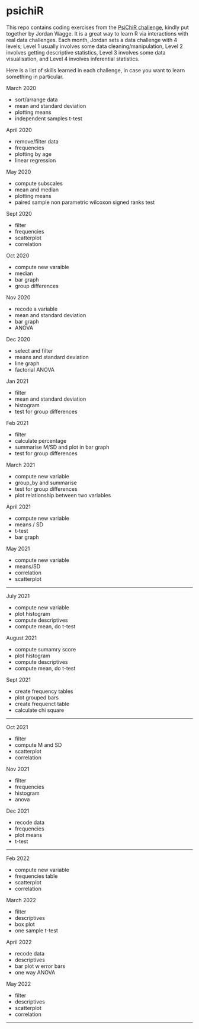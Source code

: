 # psichiR

This repo contains coding exercises from the [PsiChiR challenge](https://osf.io/pd64c/), kindly put together by Jordan Wagge. It is a great way to learn R via interactions with real data challenges. Each month, Jordan sets a data challenge with 4 levels; Level 1 usually involves some data cleaning/manipulation, Level 2 involves getting descriptive statistics, Level 3 involves some data visualisation, and Level 4 involves inferential statistics.

Here is a list of skills learned in each challenge, in case you want to learn something in particular. 

March 2020
- sort/arrange data
- mean and standard deviation
- plotting means
- independent samples t-test

April 2020
- remove/filter data
- frequencies
- plotting by age
- linear regression

May 2020
- compute subscales
- mean and median
- plotting means
- paired sample non parametric wilcoxon signed ranks test


Sept 2020
- filter
- frequencies
- scatterplot
- correlation


Oct 2020
- compute new varaible
- median
- bar graph
- group differences

Nov 2020

- recode a variable
- mean and standard deviation
- bar graph 
- ANOVA

Dec 2020
- select and filter
- means and standard deviation
- line graph 
- factorial ANOVA

Jan 2021
- filter
- mean and standard deviation
- histogram
- test for group differences

Feb 2021
- filter
- calculate percentage
- summarise M/SD and plot in bar graph
- test for group differences

March 2021
- compute new variable
- group_by and summarise
- test for group differences
- plot relationship between two variables

April 2021
- compute new variable
- means / SD
- t-test
- bar graph

May 2021
- compute new variable
- means/SD
- correlation
- scatterplot

----

July 2021
- compute new variable
- plot histogram
- compute descriptives
- compute mean, do t-test

August 2021
- compute sumamry score
- plot histogram
- compute descriptives
- compute mean, do t-test

Sept 2021
- create frequency tables
- plot grouped bars
- create frequenct table
- calculate chi square

----

Oct 2021
- filter
- compute M and SD
- scatterplot
- correlation

Nov 2021

- filter
- frequencies
- histogram
- anova


Dec 2021
- recode data
- frequencies
- plot means
- t-test

----

Feb 2022
- compute new variable
- frequencies table
- scatterplot
- correlation

March 2022
- filter
- descriptives
- box plot
- one sample t-test


April 2022
- recode data
- descriptives
- bar plot w error bars
- one way ANOVA


May 2022
- filter
- descriptives
- scatterplot
- correlation

----



